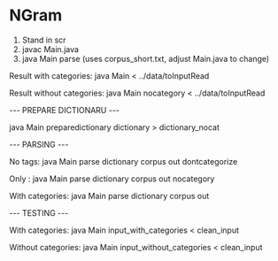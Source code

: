 NGram
=====

1. Stand in scr
2. javac Main.java
3. java Main parse (uses corpus_short.txt, adjust Main.java to change)

Result with categories:
java Main < ../data/toInputRead

Result without categories:
java Main nocategory < ../data/toInputRead 


--- PREPARE DICTIONARU ---

java Main preparedictionary dictionary > dictionary_nocat

--- PARSING ---

No tags:
java Main parse dictionary corpus out dontcategorize

Only <unk>:
java Main parse dictionary corpus out nocategory

With categories:
java Main parse dictionary corpus out


--- TESTING ---

With categories:
java Main input_with_categories < clean_input

Without categories:
java Main input_without_categories < clean_input